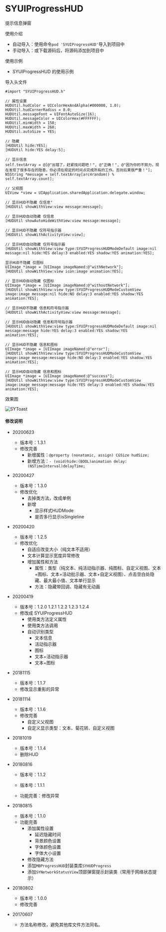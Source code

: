# SYUIProgressHUD
提示信息弹窗


使用介绍 
  * 自动导入：使用命令`pod 'SYUIProgressHUD'`导入到项目中
  * 手动导入：或下载源码后，将源码添加到项目中
  

使用示例

* SYUIProgressHUD 的使用示例

导入头文件
```
#import "SYUIProgressHUD.h"
```

```
// 属性设置
HUDUtil.hudColor = UIColorHexAndAlpha(#000000, 1.0);
HUDUtil.hudCornerRadius = 8.0;
HUDUtil.messageFont = UIFontAutoSize(16);
HUDUtil.messageColor = UIColorHex(#FFFFFF);
HUDUtil.minWidth = 158;
HUDUtil.maxWidth = 260;
HUDUtil.autoSize = YES;
```

```
// 隐藏
[HUDUtil hide:YES];
[HUDUtil hide:YES delay:5];
```

```
// 显示信息
self.textArray = @[@"出错了，赶紧找问题吧！", @"正确！", @"因为你的不努力，现在发现了很多存在的隐患，你必须在规定的时间点完成所有的工作。否则后果很严重！"];
NSString *message = self.textArray[arc4random() % self.textArray.count];
```

```
// 父视图
UIView *view = UIApplication.sharedApplication.delegate.window;
```

```
// 显示HUD不隐藏 仅信息"
[HUDUtil showWithView:view message:message];
```

```
// 显示HUD自动隐藏 仅信息
[HUDUtil showAutoHideWithView:view message:message];
```

```
// 显示HUD不隐藏 仅符号指示器
[HUDUtil showWithActivityView:view];
```

```
// 显示HUD自动隐藏 仅符号指示器
[HUDUtil showWithView:view type:SYUIProgressHUDModeDefault image:nil message:nil hide:YES delay:3 enabled:YES shadow:YES animation:YES];
```

```
显示HUD不隐藏 仅图标
UIImage *image = [UIImage imageNamed:@"withNetwork"];
[HUDUtil showWithView:view icon:image animation:YES];
```

```
// 显示HUD自动隐藏 仅图标
UIImage *image = [UIImage imageNamed:@"withoutNetwork"];
[HUDUtil showWithView:view type:SYUIProgressHUDModeCustomView image:image message:nil hide:NO delay:3 enabled:YES shadow:YES animation:YES];
```

```
// 显示HUD不隐藏 信息和符号指示器
[HUDUtil showWithActivityView:view message:message];
```

```
// 显示HUD自动隐藏 信息和符号指示器
[HUDUtil showWithView:view type:SYUIProgressHUDModeDefault image:nil message:message hide:YES delay:3 enabled:YES shadow:YES animation:YES];
```

```
// 显示HUD不隐藏 信息和图标
UIImage *image = [UIImage imageNamed:@"error"];
[HUDUtil showWithView:view type:SYUIProgressHUDModeCustomView image:image message:message hide:NO delay:3 enabled:YES shadow:YES animation:YES];
```

```
// 显示HUD自动隐藏 信息和图标
UIImage *image = [UIImage imageNamed:@"success"];
[HUDUtil showWithView:view type:SYUIProgressHUDModeCustomView image:image message:message hide:YES delay:3 enabled:YES shadow:YES animation:YES];
```

效果图

![SYToast](./images/SYToast.gif) 


#### 修改说明
* 20200623
  * 版本号：1.3.1
  * 修改完善
    * 新增属性：`@property (nonatomic, assign) CGSize hudSize;`
    * 新增方法：`- (void)hide:(BOOL)animation delay:(NSTimeInterval)delayTime;`

* 20200427
  * 版本号：1.3.0
  * 修改优化
    * 去掉类方法，改成单例
    * 新增
      * 显示样式HUDMode
      * 是否多行显示isSingleline

* 20200420
  * 版本号：1.2.5
  * 修改优化
    * 自适应改变大小（纯文本不适用）
    * 文本计算显示宽度异常修改
    * 增加属性和方法
      * 属性：类型（纯文本、纯活动指示器、纯图标、自定义视图、文本+图标、文本+活动批示器、文本+自定义视图）、点击空白处隐藏、最大最小值、文本单行显示
      * 方法：隐藏带回调、隐藏有无动画


* 20200419
  * 版本号：1.2.0 1.2.1 1.2.2 1.2.3 1.2.4
  * 修改成 SYUIProgressHUD
    * 使用类方法定义属性
    * 使用类方法调用
    * 自动识别类型
      * 文本信息
      * 活动指示器
      * 图标
      * 文本+活动指示器
      * 文本+图标

* 20181115
  * 版本号：1.1.7
  * 修改显示重影的异常
  
* 20181114
  * 版本号：1.1.6
  * 修改完善
    * 自定义父视图
    * 自定义显示类型：文本、菊花转、自定义视图

* 20181019
  * 版本号：1.1.4
  * 删除HUD
  
* 20180816
  * 版本号：1.1.2
  
  * 版本号：1.1.1
  * 功能完善：修改异常

* 20180815
  * 版本号：1.1.0
  * 功能完善
    * 添加属性设置
      * 延迟隐藏时间
      * 背景颜色设置
      * 字体颜色设置
      * 字体大小设置
    * 修改隐藏方法
    * 添加`MBProgressHUD`封装类库`SYHUDProgress`
    * 添加`SYNetworkStatusView`顶部弹窗提示封装类（常用于网络状态提示）

* 20180802
  * 版本号：1.0.0
  * 修改完善
  
* 20170607
  * 方法名称修改，避免其他库文件方法同名。

